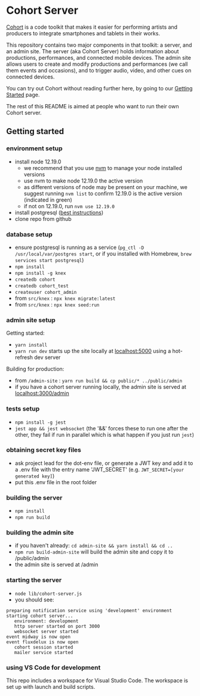 # Cohort Server
[Cohort](https://cohort.rocks) is a code toolkit that makes it easier for performing artists and producers to integrate smartphones and tablets in their works.

This repository contains two major components in that toolkit: a server, and an admin site. The server (aka Cohort Server) holds information about productions, performances, and connected mobile devices. The admin site allows users to create and modify productions and performances (we call them events and occasions), and to trigger audio, video, and other cues on connected devices.

You can try out Cohort without reading further here, by going to our [Getting Started](https://cohort.rocks/getting-started) page.

The rest of this README is aimed at people who want to run their own Cohort server. 

## Getting started
### environment setup
- install node 12.19.0
  - we recommend that you use [nvm](https://github.com/nvm-sh/nvm) to manage your node installed versions
  - use nvm to make node 12.19.0 the active version
  - as different versions of node may be present on your machine, we suggest running `nvm list` to confirm 12.19.0 is the active version (indicated in green)
  - if not on 12.19.0, run `nvm use 12.19.0`
- install postgresql ([best instructions](https://gist.github.com/ibraheem4/ce5ccd3e4d7a65589ce84f2a3b7c23a3))
- clone repo from github

### database setup
- ensure postgresql is running as a service (`pg_ctl -D /usr/local/var/postgres start`, or if you installed with Homebrew, `brew services start postgresql`)
- `npm install`
- `npm install -g knex`
- `createdb cohort`
- `createdb cohort_test`
- `createuser cohort_admin`
- from `src/knex` : `npx knex migrate:latest`
- from `src/knex` : `npx knex seed:run`

### admin site setup

Getting started:
- `yarn install`
- `yarn run dev` starts up the site locally at [localhost:5000](http://localhost:5000) using a hot-refresh dev server

Building for production:
- from `/admin-site` : `yarn run build && cp public/* ../public/admin` 
- if you have a cohort server running locally, the admin site is served at [localhost:3000/admin](http://localhost:3000/admin/)

### tests setup
- `npm install -g jest`
- `jest app && jest websocket` (the '&&' forces these to run one after the other, they fail if run in parallel which is what happen if you just run `jest`)

### obtaining secret key files
- ask project lead for the dot-env file, or generate a JWT key and add it to a .env file with the entry name 'JWT_SECRET' (e.g. `JWT_SECRET=[your generated key]`)
- put this .env file in the root folder

### building the server
- `npm install`
- `npm run build`

### building the admin site
- if you haven't already: `cd admin-site && yarn install && cd ..`
- `npm run build-admin-site` will build the admin site and copy it to /public/admin
- the admin site is served at /admin

### starting the server
- `node lib/cohort-server.js`
- you should see:
```
preparing notification service using 'development' environment
starting cohort server...
   environment: development
   http server started on port 3000
   websocket server started
event midway is now open
event fluxdelux is now open
   cohort session started
   mailer service started
```

### using VS Code for development
This repo includes a workspace for Visual Studio Code. The workspace is set up with launch and build scripts.
